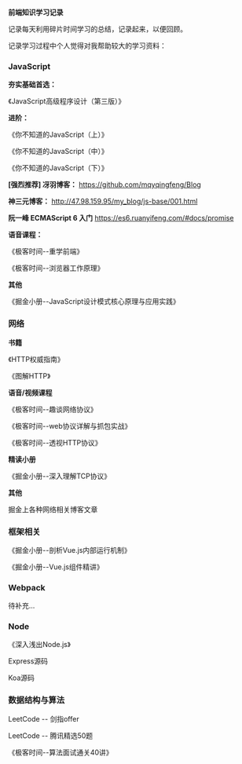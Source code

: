 **前端知识学习记录**

记录每天利用碎片时间学习的总结，记录起来，以便回顾。

记录学习过程中个人觉得对我帮助较大的学习资料：

### JavaScript

**夯实基础首选：**

《JavaScript高级程序设计（第三版）》

**进阶：**

《你不知道的JavaScript（上）》

《你不知道的JavaScript（中）》

《你不知道的JavaScript（下）》

**[强烈推荐] 冴羽博客：**
https://github.com/mqyqingfeng/Blog

**神三元博客：**
http://47.98.159.95/my_blog/js-base/001.html

**阮一峰 ECMAScript 6 入门**
https://es6.ruanyifeng.com/#docs/promise

**语音课程：**

《极客时间--重学前端》

《极客时间--浏览器工作原理》

**其他**

《掘金小册--JavaScript设计模式核心原理与应用实践》

### 网络

**书籍**

《HTTP权威指南》

《图解HTTP》

**语音/视频课程**

《极客时间--趣谈网络协议》

《极客时间--web协议详解与抓包实战》

《极客时间--透视HTTP协议》

**精读小册**

《掘金小册--深入理解TCP协议》

**其他**

掘金上各种网络相关博客文章

### 框架相关

《掘金小册--剖析Vue.js内部运行机制》

《掘金小册--Vue.js组件精讲》

### Webpack

待补充...

### Node

《深入浅出Node.js》

Express源码

Koa源码

### 数据结构与算法

LeetCode -- 剑指offer

LeetCode -- 腾讯精选50题

《极客时间--算法面试通关40讲》
